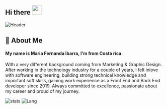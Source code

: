 ## Hi there <img src="https://raw.githubusercontent.com/MartinHeinz/MartinHeinz/master/wave.gif" width="30px">

![Header](https://user-images.githubusercontent.com/72529665/121620461-9bb81580-ca27-11eb-889d-1a7def0c8538.png)


## :crystal_ball: About Me
#### My name is Maria Fernanda Ibarra, I'm from Costa rica.
With a very different background coming from Marketing & Graphic Design. After working in the technology industry for a couple of years, I felt inlove with software engineering, building strong technical knowledge and important soft skills, gaining work experience as a Front End and Back End developer since 2019.
Always committed to excellence, passionate about my career and proud of my journey.

![stats](https://github-readme-stats.vercel.app/api?username=fernandaibarra&show_icons=true&theme=nord)
![Lang](https://github-readme-stats.vercel.app/api/top-langs/?username=fernandaibarra&layout=compact&theme=nord)



<!--
**FernandaIbarra/FernandaIbarra** is a ✨ _special_ ✨ repository because its `README.md` (this file) appears on your GitHub profile.

Here are some ideas to get you started:

- 🔭 I’m currently working on ...
- 🌱 I’m currently learning ...
- 👯 I’m looking to collaborate on ...
- 🤔 I’m looking for help with ...
- 💬 Ask me about ...
- 📫 How to reach me: ...
- 😄 Pronouns: ...
- ⚡ Fun fact: ...

![Anurag's GitHub stats](https://github-readme-stats.vercel.app/api?username=anuraghazra&show_icons=true&theme=radical)

-->
